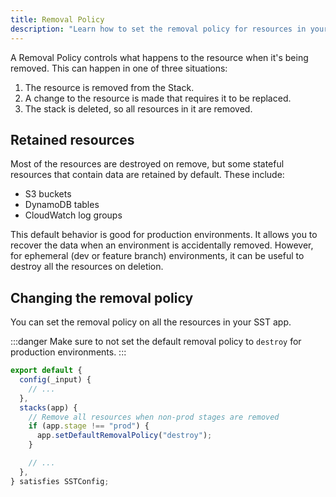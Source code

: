```yaml
---
title: Removal Policy
description: "Learn how to set the removal policy for resources in your SST app."
---
```


A Removal Policy controls what happens to the resource when it's being removed. This can happen in one of three situations:

1. The resource is removed from the Stack.
2. A change to the resource is made that requires it to be replaced.
3. The stack is deleted, so all resources in it are removed.

## Retained resources

Most of the resources are destroyed on remove, but some stateful resources that contain data are retained by default. These include:

- S3 buckets
- DynamoDB tables
- CloudWatch log groups

This default behavior is good for production environments. It allows you to recover the data when an environment is accidentally removed. However, for ephemeral (dev or feature branch) environments, it can be useful to destroy all the resources on deletion.

## Changing the removal policy

You can set the removal policy on all the resources in your SST app.

:::danger
Make sure to not set the default removal policy to `destroy` for production environments.
:::

```ts title="sst.config.ts" {7-9}
export default {
  config(_input) {
    // ...
  },
  stacks(app) {
    // Remove all resources when non-prod stages are removed
    if (app.stage !== "prod") {
      app.setDefaultRemovalPolicy("destroy");
    }

    // ...
  },
} satisfies SSTConfig;
```
